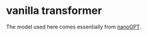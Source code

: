 # vanilla transformer

The model used here comes essentially from [nanoGPT](https://github.com/karpathy/nanoGPT).





